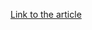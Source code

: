 [Link to the article](https://www.welivesecurity.com/en/eset-research/oilrig-persistent-attacks-cloud-service-powered-downloaders/)
